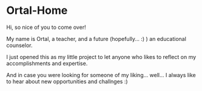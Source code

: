 # Ortal-Home

Hi, so nice of you to come over!

My name is Ortal, a teacher, and a future (hopefully... :) ) an educational counselor.

I just opened this as my little project to let anyone who likes to reflect on my accomplishments and expertise.

And in case you were looking for someone of my liking... well... I always like to hear about new opportunities and challnges :)
